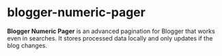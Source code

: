 # blogger-numeric-pager
**Blogger Numeric Pager** is an advanced pagination for Blogger that works even in searches. It stores processed data locally and only updates if the blog changes.
